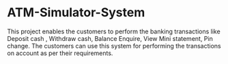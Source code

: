 # ATM-Simulator-System
This project enables the customers to perform the banking transactions like Deposit cash , Withdraw cash, Balance Enquire, View Mini statement, Pin change. The customers can use this system for performing the transactions on account as per their requirements.

